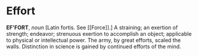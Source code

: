# Effort

**EF'FORT**, _noun_ \[Latin fortis. See [[Force]].\] A straining; an exertion of strength; endeavor; strenuous exertion to accomplish an object; applicable to physical or intellectual power. The army, by great efforts, scaled the walls. Distinction in science is gained by continued efforts of the mind.